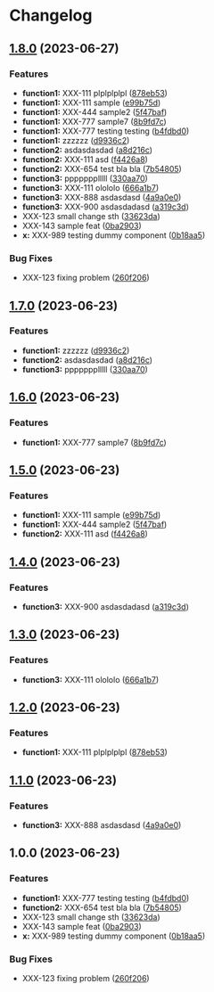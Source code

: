 # Changelog

## [1.8.0](https://github.com/dawidjedrzejczak-intive/allinone/compare/allinone-v1.7.0...allinone-v1.8.0) (2023-06-27)


### Features

* **function1:** XXX-111 plplplplpl ([878eb53](https://github.com/dawidjedrzejczak-intive/allinone/commit/878eb53491198fd30b0fbdd669b48de87f6eb396))
* **function1:** XXX-111 sample ([e99b75d](https://github.com/dawidjedrzejczak-intive/allinone/commit/e99b75dcce4362e3d82989069b544f156c20c730))
* **function1:** XXX-444 sample2 ([5f47baf](https://github.com/dawidjedrzejczak-intive/allinone/commit/5f47baf5cd8f2ffc948fd36bfe5ccb222212822b))
* **function1:** XXX-777 sample7 ([8b9fd7c](https://github.com/dawidjedrzejczak-intive/allinone/commit/8b9fd7c03a86d28fab3d5f3fa9be295c9211cefd))
* **function1:** XXX-777 testing testing ([b4fdbd0](https://github.com/dawidjedrzejczak-intive/allinone/commit/b4fdbd0184ea8bd5d60fcb20a9364b62958dccc5))
* **function1:** zzzzzz ([d9936c2](https://github.com/dawidjedrzejczak-intive/allinone/commit/d9936c29a4b2e13230be264cf7e9e8bdd8f65cd0))
* **function2:** asdasdasdad ([a8d216c](https://github.com/dawidjedrzejczak-intive/allinone/commit/a8d216c8aa2bc126eed6debadd764eaa035f0e9d))
* **function2:** XXX-111 asd ([f4426a8](https://github.com/dawidjedrzejczak-intive/allinone/commit/f4426a8908d16d3638896479a5fc1d9ae6b3a099))
* **function2:** XXX-654 test bla bla ([7b54805](https://github.com/dawidjedrzejczak-intive/allinone/commit/7b548059edba5544224dacdb87133d718429705b))
* **function3:** ppppppplllll ([330aa70](https://github.com/dawidjedrzejczak-intive/allinone/commit/330aa70463e73bf0190ac7d2cffef5c0a71e8f3b))
* **function3:** XXX-111 olololo ([666a1b7](https://github.com/dawidjedrzejczak-intive/allinone/commit/666a1b7c2e342acbc50710489fc358663e835502))
* **function3:** XXX-888 asdasdasd ([4a9a0e0](https://github.com/dawidjedrzejczak-intive/allinone/commit/4a9a0e0b38a6ec230699f00fa7ed64f6b799304f))
* **function3:** XXX-900 asdasdadasd ([a319c3d](https://github.com/dawidjedrzejczak-intive/allinone/commit/a319c3de7efa4a99591f02b4bd2976098c53e68e))
* XXX-123 small change sth ([33623da](https://github.com/dawidjedrzejczak-intive/allinone/commit/33623da8fa120b6c77c3a8c65c426c8dd601109e))
* XXX-143 sample feat ([0ba2903](https://github.com/dawidjedrzejczak-intive/allinone/commit/0ba29036d6ef58a67c6876310d103f0c5b67a582))
* **x:** XXX-989 testing dummy component ([0b18aa5](https://github.com/dawidjedrzejczak-intive/allinone/commit/0b18aa55953f69489e7ccce5fd88e427f8cba9d6))


### Bug Fixes

* XXX-123 fixing problem ([260f206](https://github.com/dawidjedrzejczak-intive/allinone/commit/260f206c6f2f831377ac85577dba98f7016348f4))

## [1.7.0](https://github.com/dawidjedrzejczak-intive/allinone/compare/v1.6.0...v1.7.0) (2023-06-23)


### Features

* **function1:** zzzzzz ([d9936c2](https://github.com/dawidjedrzejczak-intive/allinone/commit/d9936c29a4b2e13230be264cf7e9e8bdd8f65cd0))
* **function2:** asdasdasdad ([a8d216c](https://github.com/dawidjedrzejczak-intive/allinone/commit/a8d216c8aa2bc126eed6debadd764eaa035f0e9d))
* **function3:** ppppppplllll ([330aa70](https://github.com/dawidjedrzejczak-intive/allinone/commit/330aa70463e73bf0190ac7d2cffef5c0a71e8f3b))

## [1.6.0](https://github.com/dawidjedrzejczak-intive/allinone/compare/v1.5.0...v1.6.0) (2023-06-23)


### Features

* **function1:** XXX-777 sample7 ([8b9fd7c](https://github.com/dawidjedrzejczak-intive/allinone/commit/8b9fd7c03a86d28fab3d5f3fa9be295c9211cefd))

## [1.5.0](https://github.com/dawidjedrzejczak-intive/allinone/compare/v1.4.0...v1.5.0) (2023-06-23)


### Features

* **function1:** XXX-111 sample ([e99b75d](https://github.com/dawidjedrzejczak-intive/allinone/commit/e99b75dcce4362e3d82989069b544f156c20c730))
* **function1:** XXX-444 sample2 ([5f47baf](https://github.com/dawidjedrzejczak-intive/allinone/commit/5f47baf5cd8f2ffc948fd36bfe5ccb222212822b))
* **function2:** XXX-111 asd ([f4426a8](https://github.com/dawidjedrzejczak-intive/allinone/commit/f4426a8908d16d3638896479a5fc1d9ae6b3a099))

## [1.4.0](https://github.com/dawidjedrzejczak-intive/allinone/compare/v1.3.0...v1.4.0) (2023-06-23)


### Features

* **function3:** XXX-900 asdasdadasd ([a319c3d](https://github.com/dawidjedrzejczak-intive/allinone/commit/a319c3de7efa4a99591f02b4bd2976098c53e68e))

## [1.3.0](https://github.com/dawidjedrzejczak-intive/allinone/compare/v1.2.0...v1.3.0) (2023-06-23)


### Features

* **function3:** XXX-111 olololo ([666a1b7](https://github.com/dawidjedrzejczak-intive/allinone/commit/666a1b7c2e342acbc50710489fc358663e835502))

## [1.2.0](https://github.com/dawidjedrzejczak-intive/allinone/compare/v1.1.0...v1.2.0) (2023-06-23)


### Features

* **function1:** XXX-111 plplplplpl ([878eb53](https://github.com/dawidjedrzejczak-intive/allinone/commit/878eb53491198fd30b0fbdd669b48de87f6eb396))

## [1.1.0](https://github.com/dawidjedrzejczak-intive/allinone/compare/v1.0.0...v1.1.0) (2023-06-23)


### Features

* **function3:** XXX-888 asdasdasd ([4a9a0e0](https://github.com/dawidjedrzejczak-intive/allinone/commit/4a9a0e0b38a6ec230699f00fa7ed64f6b799304f))

## 1.0.0 (2023-06-23)


### Features

* **function1:** XXX-777 testing testing ([b4fdbd0](https://github.com/dawidjedrzejczak-intive/allinone/commit/b4fdbd0184ea8bd5d60fcb20a9364b62958dccc5))
* **function2:** XXX-654 test bla bla ([7b54805](https://github.com/dawidjedrzejczak-intive/allinone/commit/7b548059edba5544224dacdb87133d718429705b))
* XXX-123 small change sth ([33623da](https://github.com/dawidjedrzejczak-intive/allinone/commit/33623da8fa120b6c77c3a8c65c426c8dd601109e))
* XXX-143 sample feat ([0ba2903](https://github.com/dawidjedrzejczak-intive/allinone/commit/0ba29036d6ef58a67c6876310d103f0c5b67a582))
* **x:** XXX-989 testing dummy component ([0b18aa5](https://github.com/dawidjedrzejczak-intive/allinone/commit/0b18aa55953f69489e7ccce5fd88e427f8cba9d6))


### Bug Fixes

* XXX-123 fixing problem ([260f206](https://github.com/dawidjedrzejczak-intive/allinone/commit/260f206c6f2f831377ac85577dba98f7016348f4))
